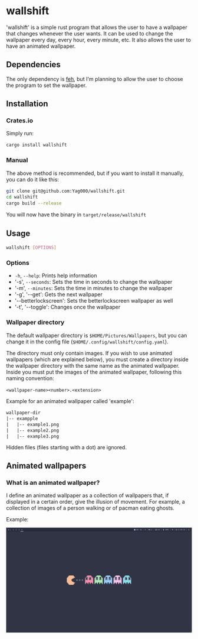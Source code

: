 # wallshift

'wallshift' is a simple rust program that allows the user to have a wallpaper
that changes whenever the user wants. It can be used to change the wallpaper
every day, every hour, every minute, etc. It also allows the user to have an animated wallpaper.

## Dependencies

The only dependency is [feh](https://feh.finalrewind.org/), but I'm planning to allow
the user to choose the program to set the wallpaper.

## Installation

### Crates.io

Simply run:

```bash
cargo install wallshift
```

### Manual

The above method is recommended, but if you want to install it manually, you can do it like this:

```bash
git clone git@github.com:Yag000/wallshift.git
cd wallshift
cargo build --release
```

You will now have the binary in `target/release/wallshift`

## Usage

```bash
wallshift [OPTIONS]
```

### Options

- `-h`, `--help`: Prints help information
- '-s', `--seconds`: Sets the time in seconds to change the wallpaper
- '-m', `--minutes`: Sets the time in minutes to change the wallpaper
- '-g', '--get': Gets the next wallpaper
- '--betterlockscreen': Sets the betterlockscreen wallpaper as well
- '-t', '--toggle': Changes once the wallpaper

### Wallpaper directory

The default wallpaper directory is `$HOME/Pictures/Wallpapers`, but you can
change it in the config file (`$HOME/.config/wallshift/config.yaml`).

The directory must only contain images. If you wish to use animated wallpapers
(which are explained below), you must create a directory inside the wallpaper
directory with the same name as the animated wallpaper. Inside you must put the
images of the animated wallpaper, following this naming convention:

`<wallpaper-name><number>.<extension>`

Example for an animated wallpaper called 'example':

```
wallpaper-dir
|-- exampple
|   |-- example1.png
|   |-- example2.png
|   |-- example3.png
```

Hidden files (files starting with a dot) are ignored.

## Animated wallpapers

### What is an animated wallpaper?

I define an animated wallpaper as a collection of wallpapers that, if displayed
in a certain order, give the illusion of movement. For example, a collection of
images of a person walking or of pacman eating ghosts.

Example:

![animated-wallpaper](ressources/demo-animated.gif)
